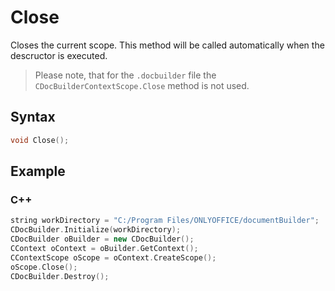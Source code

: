 # Close

Closes the current scope. This method will be called automatically when the descructor is executed.

> Please note, that for the `.docbuilder` file the `CDocBuilderContextScope.Close` method is not used.

## Syntax

```cpp
void Close();
```

## Example

### C++

```cpp
string workDirectory = "C:/Program Files/ONLYOFFICE/documentBuilder";
CDocBuilder.Initialize(workDirectory);
CDocBuilder oBuilder = new CDocBuilder();
CContext oContext = oBuilder.GetContext();
CContextScope oScope = oContext.CreateScope();
oScope.Close();
CDocBuilder.Destroy();
```
